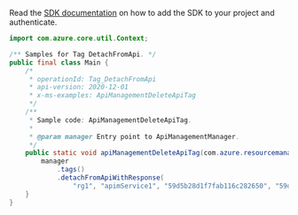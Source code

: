 Read the [SDK documentation](https://github.com/Azure/azure-sdk-for-java/blob/azure-resourcemanager-apimanagement_1.0.0-beta.2/sdk/apimanagement/azure-resourcemanager-apimanagement/README.md) on how to add the SDK to your project and authenticate.

```java
import com.azure.core.util.Context;

/** Samples for Tag DetachFromApi. */
public final class Main {
    /*
     * operationId: Tag_DetachFromApi
     * api-version: 2020-12-01
     * x-ms-examples: ApiManagementDeleteApiTag
     */
    /**
     * Sample code: ApiManagementDeleteApiTag.
     *
     * @param manager Entry point to ApiManagementManager.
     */
    public static void apiManagementDeleteApiTag(com.azure.resourcemanager.apimanagement.ApiManagementManager manager) {
        manager
            .tags()
            .detachFromApiWithResponse(
                "rg1", "apimService1", "59d5b28d1f7fab116c282650", "59d5b28e1f7fab116402044e", Context.NONE);
    }
}
```
